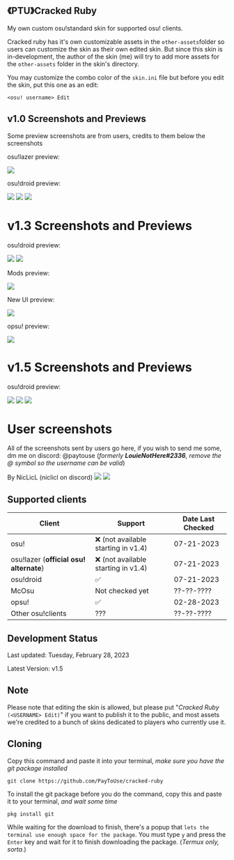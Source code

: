 ## 《PTU》Cracked Ruby
My own custom osu!standard skin for supported osu! clients.

Cracked ruby has it's own customizable assets in the `other-assets`folder so users can customize the skin as their own edited skin. But since this skin is in-development, the author of the skin (me) will try to add more assets for the `other-assets` folder in the skin's directory.

You may customize the combo color of the `skin.ini` file but before you edit the skin, put this one as an edit:

```
<osu! username> Edit
```

## v1.0 Screenshots and Previews
Some preview screenshots are from users, credits to them below the screenshots

osu!lazer preview:

<img src="screenshots/Screenshot_20230211_132451_sh.ppy.osulazer.jpg"></img>

osu!droid preview:

<img src="screenshots/Screenshot_20230211_131411_ru.nsu.ccfit.zuev.osuplus.jpg"></img>
<img src="screenshots/Screenshot_20230211_131429_ru.nsu.ccfit.zuev.osuplus.jpg"></img>
<img src="screenshots/Screenshot_20230211_131451_ru.nsu.ccfit.zuev.osuplus.jpg"></img>

# v1.3 Screenshots and Previews

osu!droid preview:

<img src="screenshots/Screenshot_20230228_160645_ru.nsu.ccfit.zuev.osuplus.jpg"></img>
<img src="screenshots/Screenshot_20230228_160655_ru.nsu.ccfit.zuev.osuplus.jpg"></img>

Mods preview:

<img src="screenshots/Screenshot_20230228_160751_ru.nsu.ccfit.zuev.osuplus.jpg"></img>

New UI preview:

<img src="screenshots/Screenshot_20230228_164902_ru.nsu.ccfit.zuev.osuplus.jpg"></img>

opsu! preview:

<img src="screenshots/opsu-preview.gif"></img>

# v1.5 Screenshots and Previews

osu!droid preview:

<img src="screenshots/Screenshot_20230602_064146_ru.nsu.ccfit.zuev.osuplus.jpg"></img>
<img src="screenshots/Screenshot_20230602_064158_ru.nsu.ccfit.zuev.osuplus.jpg"></img>
<img src="screenshots/Screenshot_20230602_064200_ru.nsu.ccfit.zuev.osuplus.jpg"></img>


# User screenshots
 
All of the screenshots sent by users go here, if you wish to send me some, dm me on discord: @paytouse (*formerly **LouieNotHere#2336**, remove the @ symbol so the username can be valid*)

By NicLicL (niclicl on discord)
<img src="screenshots/Screenshot_2023-07-21-09-52-30-405_ru.nsu.ccfit.zuev.osuplus.jpg">
<img src="screenshots/Screenshot_2023-07-21-09-53-03-520_ru.nsu.ccfit.zuev.osuplus.jpg">

## Supported clients

| Client | Support | Date Last Checked |
| ------------ | ------------ | ------------ |
| osu! | ❌ (not available starting in v1.4) | 07-21-2023 |
| osu!lazer (**official osu! alternate**) | ❌ (not available starting in v1.4) | 07-21-2023 |
| osu!droid | ✅ | 07-21-2023 |
| McOsu | Not checked yet | ??-??-???? |
| opsu! | ✅ | 02-28-2023 |
| Other osu!clients | ??? | ??-??-???? |

## Development Status
Last updated: Tuesday, February 28, 2023

Latest Version: v1.5

## Note
Please note that editing the skin is allowed, but please put "*Cracked Ruby* `(<USERNAME> Edit)`" if you want to publish it to the public, and most assets we're credited to a bunch of skins dedicated to players who currently use it.

## Cloning
Copy this command and paste it into your terminal, *make sure you have the git package installed*

```
git clone https://github.com/PayToUse/cracked-ruby
```

To install the git package before you do the command, copy this and paste it to your terminal, *and wait some time*

```
pkg install git
```

While waiting for the download to finish, there's a popup that `lets the terminal use enough space for the package`. You must type `y` and press the `Enter` key and wait for it to finish downloading the package. (*Termux only, sorta.*)
